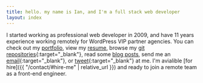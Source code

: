 ```yaml
---
title: hello. my name is Ian, and I'm a full stack web developer
layout: index
---
```


I started working as professional web developer in 2009, and have 11 years experience working remotely for WordPress VIP partner agencies. You can check out my [portfolio](/portfolio/), view my [resume](/resume/), browse my [git repositories](https://github.com/ian-pvd?tab=repositories&sort=){:target="_blank"}, read some [blog posts](/posts/), send me an [email](mailto:ianpvd+gh@gmail.com){:target="_blank"}, or [tweet](https://www.twitter.com/ian_pvd){:target="_blank"} at me. I'm avialible [for hire]({{ "/contact/#hire-me" | relative_url }}) and ready to join a remote team as a front-end engineer.
